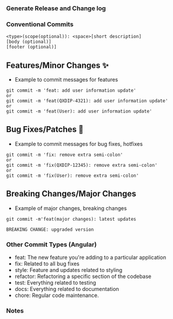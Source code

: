 ### Generate Release and Change log

### Conventional Commits
```
<type>(scope(optional)): <space>[short description]
[body (optional)]
[footer (optional)]
```
## Features/Minor Changes ✨
- Example to commit messages for features
```
git commit -m 'feat: add user information update'
or
git commit -m 'feat(QXDIP-4321): add user information update'
or
git commit -m 'feat(User): add user information update'
```

## Bug Fixes/Patches 🐛
- Example to commit messages for bug fixes, hotfixes
```
git commit -m 'fix: remove extra semi-colon'
or
git commit -m 'fix(QXDIP-12345): remove extra semi-colon'
or
git commit -m 'fix(User): remove extra semi-colon'
```

## Breaking Changes/Major Changes
- Example of major changes, breaking changes
```
git commit -m'feat(major changes): latest updates

BREAKING CHANGE: upgraded version
```

### Other Commit Types (Angular)
- feat: The new feature you're adding to a particular application
- fix: Related to all bug fixes
- style: Feature and updates related to styling
- refactor: Refactoring a specific section of the codebase
- test: Everything related to testing
- docs: Everything related to documentation
- chore: Regular code maintenance. 

### Notes

